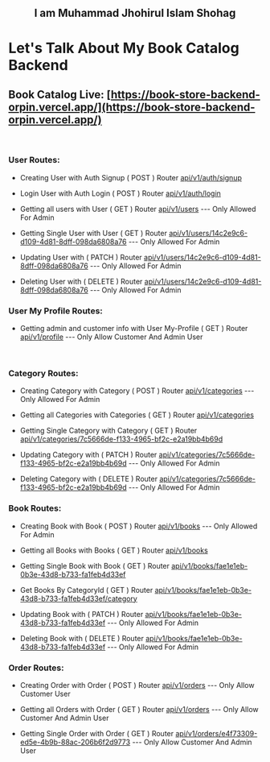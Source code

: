 <h2 align="center">I am Muhammad Jhohirul Islam Shohag</h2>

# Let's Talk About My Book Catalog Backend

## Book Catalog Live: [https://book-store-backend-orpin.vercel.app/](https://book-store-backend-orpin.vercel.app/)

<br>

### User Routes:

- Creating User with Auth Signup ( POST ) Router [api/v1/auth/signup](https://book-store-backend-orpin.vercel.app/api/v1/auth/signup)

- Login User with Auth Login ( POST ) Router [api/v1/auth/login](https://book-store-backend-orpin.vercel.app/api/v1/auth/login)

- Getting all users with User ( GET ) Router [api/v1/users](https://book-store-backend-orpin.vercel.app/api/v1/users) ---  Only Allowed For Admin

- Getting Single User with User ( GET ) Router [api/v1/users/14c2e9c6-d109-4d81-8dff-098da6808a76](https://book-store-backend-orpin.vercel.app/api/v1/users/14c2e9c6-d109-4d81-8dff-098da6808a76) ---  Only Allowed For Admin

- Updating User with ( PATCH ) Router [api/v1/users/14c2e9c6-d109-4d81-8dff-098da6808a76](https://book-store-backend-orpin.vercel.app/api/v1/users/14c2e9c6-d109-4d81-8dff-098da6808a76) ---  Only Allowed For Admin

- Deleting User with ( DELETE ) Router [api/v1/users/14c2e9c6-d109-4d81-8dff-098da6808a76](https://book-store-backend-orpin.vercel.app/api/v1/users/14c2e9c6-d109-4d81-8dff-098da6808a76) ---  Only Allowed For Admin
  <br>

### User My Profile Routes:

- Getting admin and customer info with User My-Profile ( GET ) Router [api/v1/profile](https://book-store-backend-orpin.vercel.app/api/v1/users/my-profile) --- Only Allow Customer And Admin User

  <br>

### Category Routes:

- Creating Category with Category ( POST ) Router [api/v1/categories](https://book-store-backend-orpin.vercel.app/api/v1/categories) ---  Only Allowed For Admin

- Getting all Categories with Categories ( GET ) Router [api/v1/categories](https://book-store-backend-orpin.vercel.app/api/v1/categories)

- Getting Single Category with Category ( GET ) Router [api/v1/categories/7c5666de-f133-4965-bf2c-e2a19bb4b69d](https://book-store-backend-orpin.vercel.app/api/v1/categories/7c5666de-f133-4965-bf2c-e2a19bb4b69d)

- Updating Category with ( PATCH ) Router [api/v1/categories/7c5666de-f133-4965-bf2c-e2a19bb4b69d](https://book-store-backend-orpin.vercel.app/api/v1/categories/7c5666de-f133-4965-bf2c-e2a19bb4b69d) ---  Only Allowed For Admin

- Deleting Category with ( DELETE ) Router [api/v1/categories/7c5666de-f133-4965-bf2c-e2a19bb4b69d](https://book-store-backend-orpin.vercel.app/api/v1/categories/7c5666de-f133-4965-bf2c-e2a19bb4b69d) ---  Only Allowed For Admin
  <br>

### Book Routes:

- Creating Book with Book ( POST ) Router [api/v1/books](https://book-store-backend-orpin.vercel.app/api/v1/books) ---  Only Allowed For Admin

- Getting all Books with Books ( GET ) Router [api/v1/books](https://book-store-backend-orpin.vercel.app/api/v1/books)

- Getting Single Book with Book ( GET ) Router [api/v1/books/fae1e1eb-0b3e-43d8-b733-fa1feb4d33ef](https://book-store-backend-orpin.vercel.app/api/v1/books/fae1e1eb-0b3e-43d8-b733-fa1feb4d33ef)

- Get Books By CategoryId ( GET ) Router [api/v1/books/fae1e1eb-0b3e-43d8-b733-fa1feb4d33ef/category](https://book-store-backend-orpin.vercel.app/api/v1/books/fae1e1eb-0b3e-43d8-b733-fa1feb4d33ef)

- Updating Book with ( PATCH ) Router [api/v1/books/fae1e1eb-0b3e-43d8-b733-fa1feb4d33ef](https://book-store-backend-orpin.vercel.app/api/v1/books/fae1e1eb-0b3e-43d8-b733-fa1feb4d33ef) ---  Only Allowed For Admin

- Deleting Book with ( DELETE ) Router [api/v1/books/fae1e1eb-0b3e-43d8-b733-fa1feb4d33ef](https://book-store-backend-orpin.vercel.app/api/v1/books/fae1e1eb-0b3e-43d8-b733-fa1feb4d33ef) ---  Only Allowed For Admin
  <br>

### Order Routes:

- Creating Order with Order ( POST ) Router [api/v1/orders](https://book-store-backend-orpin.vercel.app/api/v1/orders) --- Only Allow Customer User

- Getting all Orders with Order ( GET ) Router [api/v1/orders](https://book-store-backend-orpin.vercel.app/api/v1/orders) --- Only Allow Customer And Admin User 

- Getting Single Order with Order ( GET ) Router [api/v1/orders/e4f73309-ed5e-4b9b-88ac-206b6f2d9773](https://book-store-backend-orpin.vercel.app/api/v1/orders/e4f73309-ed5e-4b9b-88ac-206b6f2d9773) --- Only Allow Customer And Admin User 
